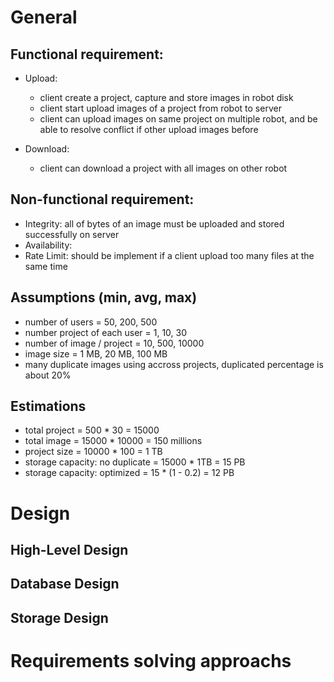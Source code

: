 # General

## Functional requirement: 

- Upload:
  - client create a project, capture and store images in robot disk
  - client start upload images of a project from robot to server
  - client can upload images on same project on multiple robot, and be able to resolve conflict if other upload images before

- Download:
  - client can download a project with all images on other robot

## Non-functional requirement:
  - Integrity: all of bytes of an image must be uploaded and stored successfully on server
  - Availability: 
  - Rate Limit: should be implement if a client upload too many files at the same time

## Assumptions (min, avg, max)
- number of users = 50, 200, 500
- number project of each user = 1, 10, 30
- number of image / project = 10, 500, 10000
- image size = 1 MB, 20 MB, 100 MB
- many duplicate images using accross projects, duplicated percentage is about 20%

## Estimations
- total project = 500 * 30 = 15000
- total image = 15000 * 10000 = 150 millions
- project size = 10000 * 100 = 1 TB
- storage capacity: no duplicate = 15000 * 1TB = 15 PB
- storage capacity: optimized = 15 * (1 - 0.2) = 12 PB 

# Design

## High-Level Design


## Database Design


## Storage Design


# Requirements solving approachs
